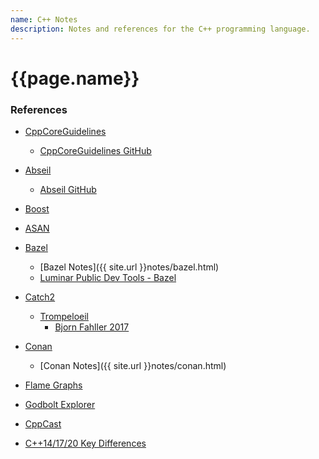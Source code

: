 ```yaml
---
name: C++ Notes
description: Notes and references for the C++ programming language.
---
```

<h1>{{page.name}}</h1>

<h3>References</h3>

- [CppCoreGuidelines](https://isocpp.github.io/CppCoreGuidelines/CppCoreGuidelines)
  - [CppCoreGuidelines GitHub](https://github.com/isocpp/CppCoreGuidelines)

- [Abseil](https://abseil.io/)
  - [Abseil GitHub](https://github.com/abseil/abseil-cpp/blob/master/README.md)

- [Boost](https://www.boost.org/)

- [ASAN](https://github.com/google/sanitizers/wiki/AddressSanitizer)

- [Bazel]()
  - [Bazel Notes]({{ site.url }}notes/bazel.html)
  - [Luminar Public Dev Tools - Bazel](https://github.com/luminartech/dev-tools)
  
- [Catch2](https://github.com/catchorg/Catch2)
  - [Trompeloeil](https://trompeloeil.github.io/)
    - [Bjorn Fahller 2017](https://www.youtube.com/watch?v=HCh6cs9nXt0)

- [Conan](https://conan.io/)
  - [Conan Notes]({{ site.url }}notes/conan.html)

- [Flame Graphs](https://brendangregg.com/flamegraphs.html)

- [Godbolt Explorer](https://godbolt.org/)
 
  
- [CppCast](https://cppcast.com/)
- [C++14/17/20 Key Differences](https://www.geeksforgeeks.org/cpp14-vs-cpp17-vs-cpp20/)
